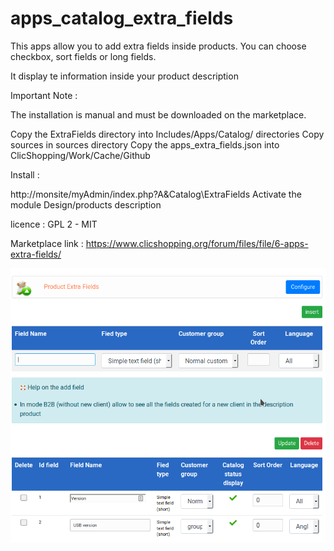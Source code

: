 # apps_catalog_extra_fields


This apps allow you to add extra fields inside products. You can choose checkbox, sort fields or long fields.

It display te information inside your product description 


Important Note :

 
The installation is manual and must be downloaded on the marketplace.

Copy the ExtraFields directory into  Includes/Apps/Catalog/ directories
Copy sources in sources directory
Copy the apps_extra_fields.json into ClicShopping/Work/Cache/Github

Install :

http://monsite/myAdmin/index.php?A&Catalog\ExtraFields
Activate the module Design/products description

licence  : GPL 2 - MIT

Marketplace link : https://www.clicshopping.org/forum/files/file/6-apps-extra-fields/

![extrafields](https://github.com/ClicShoppingOfficialModulesV3/apps_catalog_extra_fields/blob/master/ModuleInfosJson/extrafields_admin.png)
